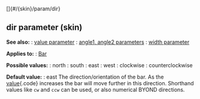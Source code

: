 []{#/{skin}/param/dir}
  ## dir parameter (skin)
  **See also:**
  :   [value parameter](ref/%7Bskin%7D/param/angle)
  :   [angle1, angle2 parameters](ref/%7Bskin%7D/param/angle)
  :   [width parameter](ref/%7Bskin%7D/param/width)
  <!-- -->
  **Applies to:**
  :   [Bar](ref/%7Bskin%7D/control/bar)
  <!-- -->
  **Possible values:**
  :   north
  :   south
  :   east
  :   west
  :   clockwise
  :   counterclockwise
  <!-- -->
  **Default value:**
  :   east
  The direction/orientation of the bar. As the
  [value](ref/%7Bskin%7D/param/value){.code} increases the bar will move
  further in this direction.
  Shorthand values like `cw` and `ccw` can be used, or also numerical
  BYOND directions.